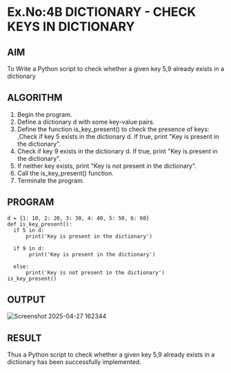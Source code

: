 # Ex.No:4B DICTIONARY - CHECK KEYS IN DICTIONARY

## AIM  
To Write a Python script to check whether a given key  5,9 already exists in a dictionary

## ALGORITHM

1. Begin the program.
2. Define a dictionary d with some key-value pairs.
3. Define the function is_key_present() to check the presence of keys: ,Check if key 5 exists in the dictionary d. If true, print "Key is present in the dictionary".
4. Check if key 9 exists in the dictionary d. If true, print "Key is present in the dictionary".
5. If neither key exists, print "Key is not present in the dictionary".
6. Call the is_key_present() function.
7. Terminate the program.
   
## PROGRAM
```
d = {1: 10, 2: 20, 3: 30, 4: 40, 5: 50, 6: 60}
def is_key_present():
  if 5 in d:
      print('Key is present in the dictionary')
    
  if 9 in d:
       print('Key is present in the dictionary')
      
  else:
      print('Key is not present in the dictionary')
is_key_present()
```
## OUTPUT
![Screenshot 2025-04-27 162344](https://github.com/user-attachments/assets/c3aed88e-066e-4e76-921b-3c9fae65431a)

## RESULT
Thus a Python script to check whether a given key  5,9 already exists in a dictionary has been successfully implemented.
